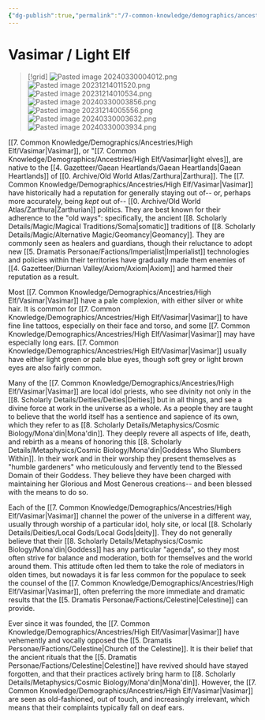 ```yaml
---
{"dg-publish":true,"permalink":"/7-common-knowledge/demographics/ancestries/high-elf/vasimar/","noteIcon":""}
---
```


# Vasimar / Light Elf

>[!grid]
>![Pasted image 20240330004012.png](/img/user/x.%20Assets/Attachments/Pasted%20image%2020240330004012.png)
>![Pasted image 20231214011520.png](/img/user/x.%20Assets/Attachments/Pasted%20image%2020231214011520.png)
>![Pasted image 20231214010534.png](/img/user/x.%20Assets/Attachments/Pasted%20image%2020231214010534.png)
>![Pasted image 20240330003856.png](/img/user/x.%20Assets/Attachments/Pasted%20image%2020240330003856.png)
>![Pasted image 20231214005556.png](/img/user/x.%20Assets/Attachments/Pasted%20image%2020231214005556.png)
>![Pasted image 20240330003632.png](/img/user/x.%20Assets/Attachments/Pasted%20image%2020240330003632.png)
>![Pasted image 20240330003934.png](/img/user/x.%20Assets/Attachments/Pasted%20image%2020240330003934.png)

[[7. Common Knowledge/Demographics/Ancestries/High Elf/Vasimar\|Vasimar]], or "[[7. Common Knowledge/Demographics/Ancestries/High Elf/Vasimar\|light elves]], are native to the [[4. Gazetteer/Gaean Heartlands/Gaean Heartlands\|Gaean Heartlands]] of [[0. Archive/Old World Atlas/Zarthura\|Zarthura]]. The [[7. Common Knowledge/Demographics/Ancestries/High Elf/Vasimar\|Vasimar]] have historically had a reputation for generally staying out of-- or, perhaps more accurately, being *kept* out of-- [[0. Archive/Old World Atlas/Zarthura\|Zarthurian]] politics. They are best known for their adherence to the "old ways": specifically, the ancient [[8. Scholarly Details/Magic/Magical Traditions/Soma\|somatic]] traditions of [[8. Scholarly Details/Magic/Alternative Magic/Geomancy\|Geomancy]]. They are commonly seen as healers and guardians, though their reluctance to adopt new [[5. Dramatis Personae/Factions/Imperialist\|Imperialist]] technologies and policies within their territories have gradually made them enemies of [[4. Gazetteer/Diurnan Valley/Axiom/Axiom\|Axiom]] and harmed their reputation as a result. 

Most [[7. Common Knowledge/Demographics/Ancestries/High Elf/Vasimar\|Vasimar]] have a pale complexion, with either silver or white hair. It is common for [[7. Common Knowledge/Demographics/Ancestries/High Elf/Vasimar\|Vasimar]] to have fine line tattoos, especially on their face and torso, and some [[7. Common Knowledge/Demographics/Ancestries/High Elf/Vasimar\|Vasimar]] may have especially long ears. [[7. Common Knowledge/Demographics/Ancestries/High Elf/Vasimar\|Vasimar]] usually have either light green or pale blue eyes, though soft grey or light brown eyes are also fairly common. 

Many of the [[7. Common Knowledge/Demographics/Ancestries/High Elf/Vasimar\|Vasimar]] are local idol priests, who see divinity not only in the [[8. Scholarly Details/Deities/Deities\|Deities]] but in all things, and see a divine force at work in the universe as a whole. As a people they are taught to believe that the world itself has a sentience and sapience of its own, which they refer to as [[8. Scholarly Details/Metaphysics/Cosmic Biology/Mona'din\|Mona'din]]. They deeply revere all aspects of life, death, and rebirth as a means of honoring this [[8. Scholarly Details/Metaphysics/Cosmic Biology/Mona'din\|Goddess Who Slumbers Within]]. In their work and in their worship they present themselves as "humble gardeners" who meticulously and fervently tend to the Blessed Domain of their Goddess. They believe they have been charged with maintaining her Glorious and Most Generous creations-- and been blessed with the means to do so.  

Each of the [[7. Common Knowledge/Demographics/Ancestries/High Elf/Vasimar\|Vasimar]] channel the power of the universe in a different way, usually through worship of a particular idol, holy site, or local [[8. Scholarly Details/Deities/Local Gods/Local Gods\|deity]]. They do not generally believe that their [[8. Scholarly Details/Metaphysics/Cosmic Biology/Mona'din\|Goddess]] has any particular "agenda", so they most often strive for balance and moderation, both for themselves and the world around them. This attitude often led them to take the role of mediators in olden times, but nowadays it is far less common for the populace to seek the counsel of the [[7. Common Knowledge/Demographics/Ancestries/High Elf/Vasimar\|Vasimar]], often preferring the more immediate and dramatic results that the [[5. Dramatis Personae/Factions/Celestine\|Celestine]] can provide.

Ever since it was founded, the [[7. Common Knowledge/Demographics/Ancestries/High Elf/Vasimar\|Vasimar]] have vehemently and vocally opposed the [[5. Dramatis Personae/Factions/Celestine\|Church of the Celestine]]. It is their belief that the ancient rituals that the [[5. Dramatis Personae/Factions/Celestine\|Celestine]] have revived should have stayed forgotten, and that their practices actively bring harm to [[8. Scholarly Details/Metaphysics/Cosmic Biology/Mona'din\|Mona'din]]. However, the [[7. Common Knowledge/Demographics/Ancestries/High Elf/Vasimar\|Vasimar]] are seen as old-fashioned, out of touch, and increasingly irrelevant, which means that their complaints typically fall on deaf ears. 



